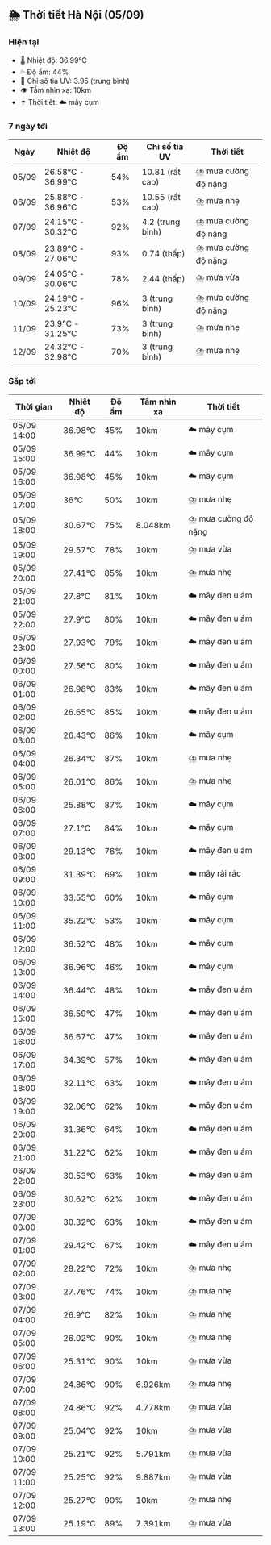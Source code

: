 ## 🌦️ Thời tiết Hà Nội (05/09)

### Hiện tại

- 🌡️ Nhiệt độ: 36.99℃
- 💦 Độ ẩm: 44%
- 🌟 Chỉ số tia UV: 3.95 (trung bình)
- 👁️ Tầm nhìn xa: 10km
- ☂️ Thời tiết: ☁️ mây cụm

### 7 ngày tới

| Ngày | Nhiệt độ | Độ ẩm | Chỉ số tia UV | Thời tiết |
| --- | --- | --- | --- | --- |
| 05/09 | 26.58℃ - 36.99℃ | 54% | 10.81 (rất cao) | ⛈️ mưa cường độ nặng |
| 06/09 | 25.88℃ - 36.96℃ | 53% | 10.55 (rất cao) | ⛈️ mưa nhẹ |
| 07/09 | 24.15℃ - 30.32℃ | 92% | 4.2 (trung bình) | ⛈️ mưa cường độ nặng |
| 08/09 | 23.89℃ - 27.06℃ | 93% | 0.74 (thấp) | ⛈️ mưa cường độ nặng |
| 09/09 | 24.05℃ - 30.06℃ | 78% | 2.44 (thấp) | ⛈️ mưa vừa |
| 10/09 | 24.19℃ - 25.23℃ | 96% | 3 (trung bình) | ⛈️ mưa cường độ nặng |
| 11/09 | 23.9℃ - 31.25℃ | 73% | 3 (trung bình) | ⛈️ mưa nhẹ |
| 12/09 | 24.32℃ - 32.98℃ | 70% | 3 (trung bình) | ⛈️ mưa nhẹ |

### Sắp tới

| Thời gian | Nhiệt độ | Độ ẩm | Tầm nhìn xa | Thời tiết |
| --- | --- | --- | --- | --- |
| 05/09 14:00 | 36.98℃ | 45% | 10km | ☁️ mây cụm |
| 05/09 15:00 | 36.99℃ | 44% | 10km | ☁️ mây cụm |
| 05/09 16:00 | 36.98℃ | 45% | 10km | ☁️ mây cụm |
| 05/09 17:00 | 36℃ | 50% | 10km | ⛈️ mưa nhẹ |
| 05/09 18:00 | 30.67℃ | 75% | 8.048km | ⛈️ mưa cường độ nặng |
| 05/09 19:00 | 29.57℃ | 78% | 10km | ⛈️ mưa vừa |
| 05/09 20:00 | 27.41℃ | 85% | 10km | ⛈️ mưa nhẹ |
| 05/09 21:00 | 27.8℃ | 81% | 10km | ☁️ mây đen u ám |
| 05/09 22:00 | 27.9℃ | 80% | 10km | ☁️ mây đen u ám |
| 05/09 23:00 | 27.93℃ | 79% | 10km | ☁️ mây đen u ám |
| 06/09 00:00 | 27.56℃ | 80% | 10km | ☁️ mây đen u ám |
| 06/09 01:00 | 26.98℃ | 83% | 10km | ☁️ mây đen u ám |
| 06/09 02:00 | 26.65℃ | 85% | 10km | ☁️ mây đen u ám |
| 06/09 03:00 | 26.43℃ | 86% | 10km | ☁️ mây cụm |
| 06/09 04:00 | 26.34℃ | 87% | 10km | ⛈️ mưa nhẹ |
| 06/09 05:00 | 26.01℃ | 86% | 10km | ⛈️ mưa nhẹ |
| 06/09 06:00 | 25.88℃ | 87% | 10km | ☁️ mây cụm |
| 06/09 07:00 | 27.1℃ | 84% | 10km | ☁️ mây cụm |
| 06/09 08:00 | 29.13℃ | 76% | 10km | ☁️ mây đen u ám |
| 06/09 09:00 | 31.39℃ | 69% | 10km | ☁️ mây rải rác |
| 06/09 10:00 | 33.55℃ | 60% | 10km | ☁️ mây cụm |
| 06/09 11:00 | 35.22℃ | 53% | 10km | ☁️ mây cụm |
| 06/09 12:00 | 36.52℃ | 48% | 10km | ☁️ mây cụm |
| 06/09 13:00 | 36.96℃ | 46% | 10km | ☁️ mây cụm |
| 06/09 14:00 | 36.44℃ | 48% | 10km | ☁️ mây đen u ám |
| 06/09 15:00 | 36.59℃ | 47% | 10km | ☁️ mây đen u ám |
| 06/09 16:00 | 36.67℃ | 47% | 10km | ☁️ mây đen u ám |
| 06/09 17:00 | 34.39℃ | 57% | 10km | ☁️ mây đen u ám |
| 06/09 18:00 | 32.11℃ | 63% | 10km | ☁️ mây đen u ám |
| 06/09 19:00 | 32.06℃ | 62% | 10km | ☁️ mây đen u ám |
| 06/09 20:00 | 31.36℃ | 64% | 10km | ☁️ mây đen u ám |
| 06/09 21:00 | 31.22℃ | 62% | 10km | ☁️ mây đen u ám |
| 06/09 22:00 | 30.53℃ | 63% | 10km | ☁️ mây đen u ám |
| 06/09 23:00 | 30.62℃ | 62% | 10km | ☁️ mây đen u ám |
| 07/09 00:00 | 30.32℃ | 63% | 10km | ☁️ mây đen u ám |
| 07/09 01:00 | 29.42℃ | 67% | 10km | ☁️ mây đen u ám |
| 07/09 02:00 | 28.22℃ | 72% | 10km | ⛈️ mưa nhẹ |
| 07/09 03:00 | 27.76℃ | 74% | 10km | ⛈️ mưa nhẹ |
| 07/09 04:00 | 26.9℃ | 82% | 10km | ⛈️ mưa nhẹ |
| 07/09 05:00 | 26.02℃ | 90% | 10km | ⛈️ mưa nhẹ |
| 07/09 06:00 | 25.31℃ | 90% | 10km | ⛈️ mưa vừa |
| 07/09 07:00 | 24.86℃ | 90% | 6.926km | ⛈️ mưa nhẹ |
| 07/09 08:00 | 24.86℃ | 92% | 4.778km | ⛈️ mưa vừa |
| 07/09 09:00 | 25.04℃ | 92% | 10km | ⛈️ mưa vừa |
| 07/09 10:00 | 25.21℃ | 92% | 5.791km | ⛈️ mưa vừa |
| 07/09 11:00 | 25.25℃ | 92% | 9.887km | ⛈️ mưa vừa |
| 07/09 12:00 | 25.27℃ | 90% | 10km | ⛈️ mưa nhẹ |
| 07/09 13:00 | 25.19℃ | 89% | 7.391km | ⛈️ mưa vừa |
